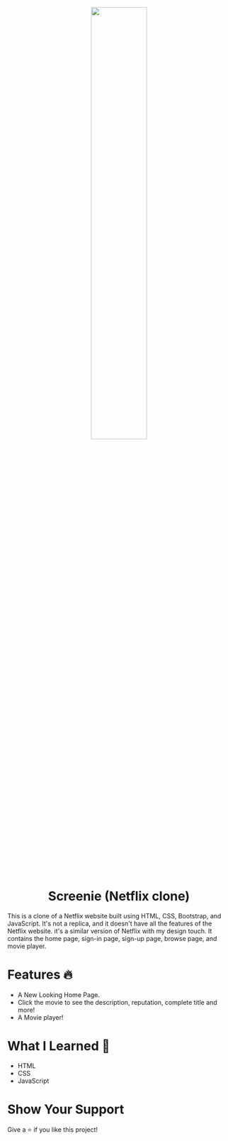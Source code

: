 <p align="center">
  <img src="https://github.com/jason-liu22/netflix-clone-react-typescript/raw/main/public/assets/netflix-logo.png" width="50%" height="50%">
</p>
<h1 align="center">Screenie (Netflix clone)</h1>
This is a clone of a Netflix website built using HTML, CSS, Bootstrap, and JavaScript. It's not a replica, and it doesn't have all the features of the Netflix website. it's a similar version of Netflix with my design touch. It contains the home page, sign-in page, sign-up page, browse page, and movie player.

# Features 🔥
* A New Looking Home Page.
* Click the movie to see the description, reputation, complete title and more!
* A Movie player!

# What I Learned 📙
* HTML
* CSS
* JavaScript

# Show Your Support
Give a ⭐️ if you like this project!
